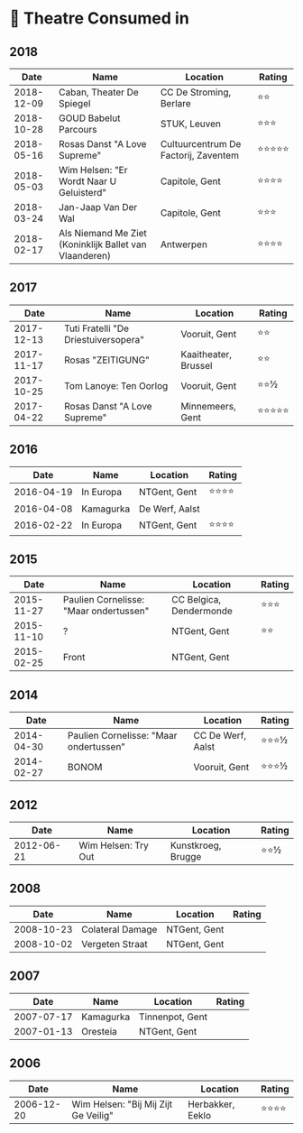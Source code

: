 # 💃 Theatre Consumed in 

## 2018

| Date | Name | Location | Rating |
| --- | --- | --- | --- |
| 2018-12-09 | Caban, Theater De Spiegel | CC De Stroming, Berlare | ⭐️⭐️ |
| 2018-10-28 | GOUD Babelut Parcours | STUK, Leuven | ⭐️⭐️⭐️ |
| 2018-05-16 | Rosas Danst "A Love Supreme" | Cultuurcentrum De Factorij, Zaventem | ⭐️⭐️⭐️⭐️⭐️ |
| 2018-05-03 | Wim Helsen: "Er Wordt Naar U Geluisterd" | Capitole, Gent | ⭐️⭐️⭐️⭐️️ |
| 2018-03-24 | Jan-Jaap Van Der Wal | Capitole, Gent | ⭐️⭐️⭐️ |
| 2018-02-17 | Als Niemand Me Ziet (Koninklijk Ballet van Vlaanderen) | Antwerpen | ⭐️⭐️⭐️⭐️ |

## 2017

| Date | Name | Location | Rating |
| --- | --- | --- | --- |
| 2017-12-13 | Tuti Fratelli "De Driestuiversopera" | Vooruit, Gent | ⭐️⭐️ |
| 2017-11-17 | Rosas "ZEITIGUNG" | Kaaitheater, Brussel | ⭐️⭐️ |
| 2017-10-25 | Tom Lanoye: Ten Oorlog | Vooruit, Gent | ⭐️⭐️½ |
| 2017-04-22 | Rosas Danst "A Love Supreme" | Minnemeers, Gent | ⭐️⭐⭐⭐⭐ |

## 2016

| Date | Name | Location | Rating |
| --- | --- | --- | --- |
| 2016-04-19 | In Europa | NTGent, Gent | ⭐️⭐️⭐️⭐️ |
| 2016-04-08 | Kamagurka | De Werf, Aalst |  |
| 2016-02-22 | In Europa | NTGent, Gent | ⭐️⭐️⭐️⭐️ |

## 2015

| Date | Name | Location | Rating |
| --- | --- | --- | --- |
| 2015-11-27 | Paulien Cornelisse: "Maar ondertussen" | CC Belgica, Dendermonde | ️️⭐️️⭐️️⭐️ |
| 2015-11-10 | ? | NTGent, Gent | ⭐️⭐️ |
| 2015-02-25 | Front | NTGent, Gent | ️ |

## 2014

| Date | Name | Location | Rating |
| --- | --- | --- | --- |
| 2014-04-30 | Paulien Cornelisse: "Maar ondertussen" | CC De Werf, Aalst | ⭐️️⭐️️⭐️½ |
| 2014-02-27 | BONOM | Vooruit, Gent | ⭐️⭐️⭐️½ |

## 2012

| Date | Name | Location | Rating |
| --- | --- | --- | --- |
| 2012-06-21 | Wim Helsen: Try Out | Kunstkroeg, Brugge | ⭐️⭐️½ |

## 2008

| Date | Name | Location | Rating |
| --- | --- | --- | --- |
| 2008-10-23 | Colateral Damage | NTGent, Gent | ️ |
| 2008-10-02 | Vergeten Straat | NTGent, Gent | ️ |

## 2007

| Date | Name | Location | Rating |
| --- | --- | --- | --- |
| 2007-07-17 | Kamagurka | Tinnenpot, Gent | ️ |
| 2007-01-13 | Oresteia | NTGent, Gent | ️ |

## 2006

| Date | Name | Location | Rating |
| --- | --- | --- | --- |
| 2006-12-20 | Wim Helsen: "Bij Mij Zijt Ge Veilig" | Herbakker, Eeklo | ️⭐️⭐️⭐️⭐️ |
